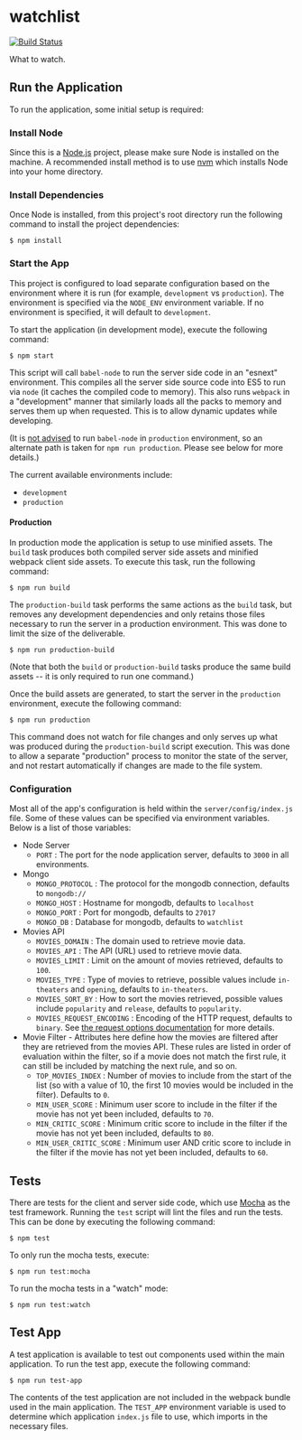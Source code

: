 # watchlist #

[![Build Status][travis-image]][travis-url]

What to watch.

## Run the Application ##

To run the application, some initial setup is required:

### Install Node ###

Since this is a [Node.js](http://nodejs.org/) project, please make sure
Node is installed on the machine. A recommended install method is to use
[nvm](https://github.com/creationix/nvm) which installs Node into your
home directory.

### Install Dependencies ###

Once Node is installed, from this project's root directory run the following
command to install the project dependencies:

`$ npm install`

### Start the App ###

This project is configured to load separate configuration based on the
environment where it is run (for example, `development` vs `production`).
The environment is specified via the `NODE_ENV` environment variable.
If no environment is specified, it will default to `development`.

To start the application (in development mode), execute the following command:

`$ npm start`

This script will call `babel-node` to run the server side code in an "esnext"
environment. This compiles all the server side source code into ES5 to run
via `node` (it caches the compiled code to memory). This also runs `webpack`
in a "development" manner that similarly loads all the packs to memory and serves
them up when requested. This is to allow dynamic updates while developing.

(It is [not advised](https://babeljs.io/docs/usage/cli/#babel-node)
to run `babel-node` in `production` environment, so an alternate path is taken
for `npm run production`. Please see below for more details.)

The current available environments include:

*   `development`
*   `production`

#### Production ####

In production mode the application is setup to use minified assets.
The `build` task produces both compiled server side assets and minified
webpack client side assets. To execute this task, run the following command:

`$ npm run build`

The `production-build` task performs the same actions as the `build` task,
but removes any development dependencies and only retains those files necessary
to run the server in a production environment. This was done to limit the size
of the deliverable.

`$ npm run production-build`

(Note that both the `build` or `production-build` tasks produce the same build
assets -- it is only required to run one command.)

Once the build assets are generated, to start the server in the `production`
environment, execute the following command:

`$ npm run production`

This command does not watch for file changes and only serves up what was produced
during the `production-build` script execution. This was done to allow a separate
"production" process to monitor the state of the server, and not restart
automatically if changes are made to the file system.

### Configuration ###

Most all of the app's configuration is held within the `server/config/index.js`
file. Some of these values can be specified via environment variables. Below is
a list of those variables:

* Node Server
    * `PORT` : The port for the node application server, defaults to `3000` in
    all environments.
* Mongo
    * `MONGO_PROTOCOL` : The protocol for the mongodb connection, defaults to
    `mongodb://`
    * `MONGO_HOST` : Hostname for mongodb, defaults to `localhost`
    * `MONGO_PORT` : Port for mongodb, defaults to `27017`
    * `MONGO_DB` : Database for mongodb, defaults to `watchlist`
* Movies API
    * `MOVIES_DOMAIN` : The domain used to retrieve movie data.
    * `MOVIES_API` : The API (URL) used to retrieve movie data.
    * `MOVIES_LIMIT` : Limit on the amount of movies retrieved, defaults to `100`.
    * `MOVIES_TYPE` : Type of movies to retrieve, possible values include
    `in-theaters` and `opening`, defaults to `in-theaters`.
    * `MOVIES_SORT_BY` : How to sort the movies retrieved, possible values
    include `popularity` and `release`, defaults to `popularity`.
    * `MOVIES_REQUEST_ENCODING` : Encoding of the HTTP request, defaults to
    `binary`. See
    [the request options documentation](https://github.com/request/request#requestoptions-callback)
    for more details.
* Movie Filter - Attributes here define how the movies are filtered after they
are retrieved from the movies API. These rules are listed in order of evaluation
within the filter, so if a movie does not match the first rule, it can still
be included by matching the next rule, and so on.
    * `TOP_MOVIES_INDEX` : Number of movies to include from the start of the
    list (so with a value of 10, the first 10 movies would be included in the
    filter). Defaults to `0`.
    * `MIN_USER_SCORE` : Minimum user score to include in the filter if the
    movie has not yet been included, defaults to `70`.
    * `MIN_CRITIC_SCORE` : Minimum critic score to include in the filter if
    the movie has not yet been included, defaults to `80`.
    * `MIN_USER_CRITIC_SCORE` : Minimum user AND critic score to include in
    the filter if the movie has not yet been included, defaults to `60`.

## Tests ##

There are tests for the client and server side code, which use
[Mocha](https://mochajs.org/) as the test framework. Running the `test`
script will lint the files and run the tests. This can be done by
executing the following command:

`$ npm test`

To only run the mocha tests, execute:

`$ npm run test:mocha`

To run the mocha tests in a "watch" mode:

`$ npm run test:watch`

## Test App ##

A test application is available to test out components used within the main
application. To run the test app, execute the following command:

`$ npm run test-app`

The contents of the test application are not included in the webpack bundle
used in the main application. The `TEST_APP` environment variable is used
to determine which application `index.js` file to use, which imports in the
necessary files.

[travis-image]: https://img.shields.io/travis/dylants/watchlist/master.svg
[travis-url]: https://travis-ci.org/dylants/watchlist
